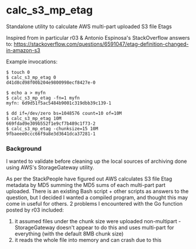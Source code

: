 # calc_s3_mp_etag
Standalone utility to calculate AWS multi-part uploaded S3 file Etags

Inspired from in particular r03 & Antonio Espinosa's StackOverflow answers to:
https://stackoverflow.com/questions/6591047/etag-definition-changed-in-amazon-s3

Example invocations:
```
$ touch 0
$ calc_s3_mp_etag 0
d41d8cd98f00b204e9800998ecf8427e-0

$ echo a > myfn
$ calc_s3_mp_etag -fn=1 myfn
myfn: 6d9d51f5ac5484b9001c319dbb39c139-1

$ dd if=/dev/zero bs=1048576 count=10 of=10M
$ calc_s3_mp_etag 10M
669fdad9e309b552f1e9cf7b489c1f73-2
$ calc_s3_mp_etag -chunksize=15 10M
9fbaeee0ccc66f9a8e3d3641dca37281-1
```

### Background
I wanted to validate before cleaning up the local sources of archiving done using AWS's StorageGateway utility.

As per the StackPeople have figured out AWS calculates S3 file Etag metadata by MD5 summing the MD5 sums of each multi-part part uploaded.  There is an existing Bash script + other scripts as answers to the question, but I decided I wanted a compiled program, and thought this may come in useful for others.  2 problems I encountered with the Go function posted by r03 included:
1. it assumed files under the chunk size were uploaded non-multipart - StorageGateway doesn't appear to do this and uses multi-part for everything (with the default 8MB chunk size)
2. it reads the whole file into memory and can crash due to this
